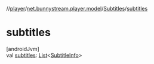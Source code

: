 //[player](../../../index.md)/[net.bunnystream.player.model](../index.md)/[Subtitles](index.md)/[subtitles](subtitles.md)

# subtitles

[androidJvm]\
val [subtitles](subtitles.md): [List](https://kotlinlang.org/api/latest/jvm/stdlib/kotlin-stdlib/kotlin.collections/-list/index.html)&lt;[SubtitleInfo](../-subtitle-info/index.md)&gt;
